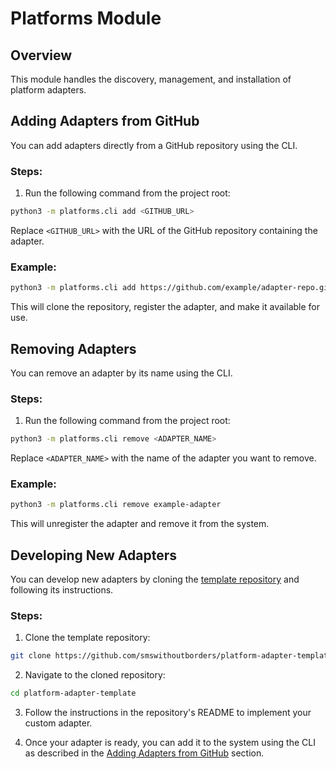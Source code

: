 # Platforms Module

## Overview

This module handles the discovery, management, and installation of platform adapters.

## Adding Adapters from GitHub

You can add adapters directly from a GitHub repository using the CLI.

### Steps:

1. Run the following command from the project root:

```bash
python3 -m platforms.cli add <GITHUB_URL>
```

Replace `<GITHUB_URL>` with the URL of the GitHub repository containing the adapter.

### Example:

```bash
python3 -m platforms.cli add https://github.com/example/adapter-repo.git
```

This will clone the repository, register the adapter, and make it available for use.

## Removing Adapters

You can remove an adapter by its name using the CLI.

### Steps:

1. Run the following command from the project root:

```bash
python3 -m platforms.cli remove <ADAPTER_NAME>
```

Replace `<ADAPTER_NAME>` with the name of the adapter you want to remove.

### Example:

```bash
python3 -m platforms.cli remove example-adapter
```

This will unregister the adapter and remove it from the system.

## Developing New Adapters

You can develop new adapters by cloning the [template repository](https://github.com/smswithoutborders/platform-adapter-template) and following its instructions.

### Steps:

1. Clone the template repository:

```bash
git clone https://github.com/smswithoutborders/platform-adapter-template.git
```

2. Navigate to the cloned repository:

```bash
cd platform-adapter-template
```

3. Follow the instructions in the repository's README to implement your custom adapter.

4. Once your adapter is ready, you can add it to the system using the CLI as described in the [Adding Adapters from GitHub](#adding-adapters-from-github) section.
